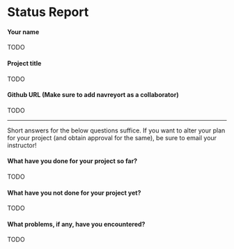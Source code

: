 # Status Report

#### Your name

TODO

#### Project title

TODO

#### Github URL (Make sure to add navreyort as a collaborator)

TODO

***

Short answers for the below questions suffice. If you want to alter your plan for your project (and obtain approval for the same), be sure to email your instructor!

#### What have you done for your project so far?

TODO

#### What have you not done for your project yet?

TODO

#### What problems, if any, have you encountered?

TODO
